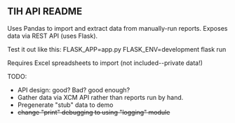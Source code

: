 ## TIH API README

Uses Pandas to import and extract data from manually-run reports.
Exposes data via REST API (uses Flask).

Test it out like this:
FLASK_APP=app.py FLASK_ENV=development flask run

Requires Excel spreadsheets to import (not included--private data!)

TODO:
- API design: good? Bad? good enough?
- Gather data via XCM API rather than reports run by hand.
- Pregenerate "stub" data to demo
- ~~change "print" debugging to using "logging" module~~
